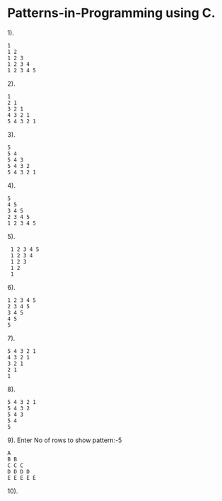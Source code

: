 # Patterns-in-Programming using C.
 1).  

    1
    1 2
    1 2 3
    1 2 3 4
    1 2 3 4 5


2).

    1
    2 1
    3 2 1
    4 3 2 1
    5 4 3 2 1


3).

    5
    5 4
    5 4 3
    5 4 3 2
    5 4 3 2 1
    
    
 4).
    
    5
    4 5
    3 4 5
    2 3 4 5
    1 2 3 4 5
    
  
 5).
 
     1 2 3 4 5
     1 2 3 4
     1 2 3
     1 2
     1
     
     
 6).
 
    1 2 3 4 5
    2 3 4 5
    3 4 5
    4 5
    5


 7).
 
    5 4 3 2 1
    4 3 2 1
    3 2 1
    2 1
    1
    
 8).
 
    5 4 3 2 1
    5 4 3 2
    5 4 3
    5 4
    5

 9). Enter No of rows to show pattern:-5
 
    A
    B B
    C C C
    D D D D
    E E E E E
    
 10). 
